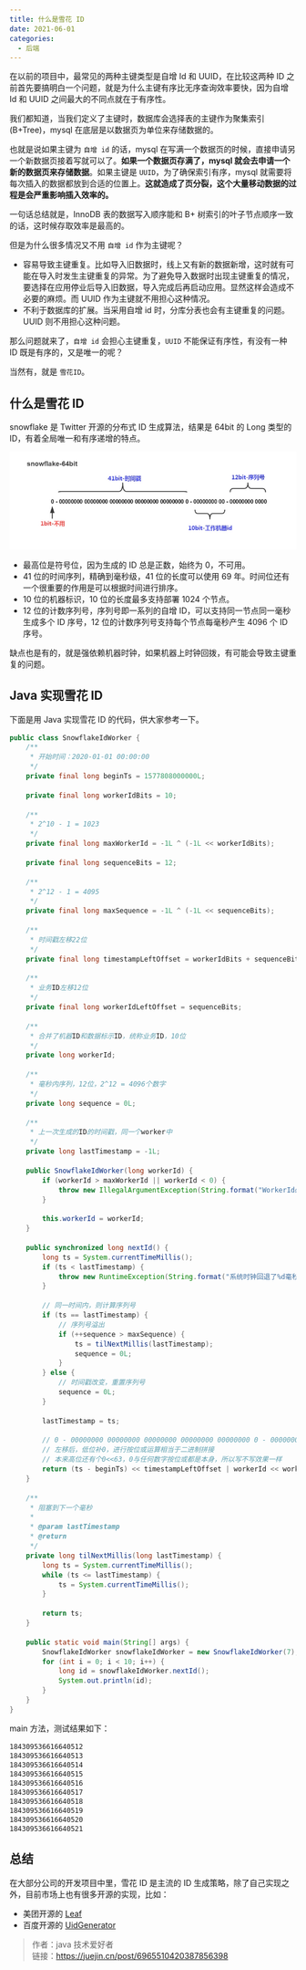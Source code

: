 ```yaml
---
title: 什么是雪花 ID
date: 2021-06-01
categories:
  - 后端
---
```


在以前的项目中，最常见的两种主键类型是自增 Id 和 UUID，在比较这两种 ID 之前首先要搞明白一个问题，就是为什么主键有序比无序查询效率要快，因为自增 Id 和 UUID 之间最大的不同点就在于有序性。

我们都知道，当我们定义了主键时，数据库会选择表的主键作为聚集索引(B+Tree)，mysql 在底层是以数据页为单位来存储数据的。

也就是说如果主键为 `自增 id` 的话，mysql 在写满一个数据页的时候，直接申请另一个新数据页接着写就可以了。**如果一个数据页存满了，mysql 就会去申请一个新的数据页来存储数据**。如果主键是 `UUID`，为了确保索引有序，mysql 就需要将每次插入的数据都放到合适的位置上。**这就造成了页分裂，这个大量移动数据的过程是会严重影响插入效率的。**

一句话总结就是，InnoDB 表的数据写入顺序能和 B+ 树索引的叶子节点顺序一致的话，这时候存取效率是最高的。

但是为什么很多情况又不用 `自增 id` 作为主键呢？

- 容易导致主键重复。比如导入旧数据时，线上又有新的数据新增，这时就有可能在导入时发生主键重复的异常。为了避免导入数据时出现主键重复的情况，要选择在应用停业后导入旧数据，导入完成后再启动应用。显然这样会造成不必要的麻烦。而 UUID 作为主键就不用担心这种情况。
- 不利于数据库的扩展。当采用自增 id 时，分库分表也会有主键重复的问题。UUID 则不用担心这种问题。

那么问题就来了，`自增 id` 会担心主键重复，`UUID` 不能保证有序性，有没有一种 ID 既是有序的，又是唯一的呢？

当然有，就是 `雪花ID`。

## 什么是雪花 ID

snowflake 是 Twitter 开源的分布式 ID 生成算法，结果是 64bit 的 Long 类型的 ID，有着全局唯一和有序递增的特点。

![elem1.png](1632578370089-09ded0d0-76ba-4ca3-92ae-360918e7287d.png)

- 最高位是符号位，因为生成的 ID 总是正数，始终为 0，不可用。
- 41 位的时间序列，精确到毫秒级，41 位的长度可以使用 69 年。时间位还有一个很重要的作用是可以根据时间进行排序。
- 10 位的机器标识，10 位的长度最多支持部署 1024 个节点。
- 12 位的计数序列号，序列号即一系列的自增 ID，可以支持同一节点同一毫秒生成多个 ID 序号，12 位的计数序列号支持每个节点每毫秒产生 4096 个 ID 序号。

缺点也是有的，就是强依赖机器时钟，如果机器上时钟回拨，有可能会导致主键重复的问题。

## Java 实现雪花 ID

下面是用 Java 实现雪花 ID 的代码，供大家参考一下。

```java
public class SnowflakeIdWorker {
    /**
     * 开始时间：2020-01-01 00:00:00
     */
    private final long beginTs = 1577808000000L;

    private final long workerIdBits = 10;

    /**
     * 2^10 - 1 = 1023
     */
    private final long maxWorkerId = -1L ^ (-1L << workerIdBits);

    private final long sequenceBits = 12;

    /**
     * 2^12 - 1 = 4095
     */
    private final long maxSequence = -1L ^ (-1L << sequenceBits);

    /**
     * 时间戳左移22位
     */
    private final long timestampLeftOffset = workerIdBits + sequenceBits;

    /**
     * 业务ID左移12位
     */
    private final long workerIdLeftOffset = sequenceBits;

    /**
     * 合并了机器ID和数据标示ID，统称业务ID，10位
     */
    private long workerId;

    /**
     * 毫秒内序列，12位，2^12 = 4096个数字
     */
    private long sequence = 0L;

    /**
     * 上一次生成的ID的时间戳，同一个worker中
     */
    private long lastTimestamp = -1L;

    public SnowflakeIdWorker(long workerId) {
        if (workerId > maxWorkerId || workerId < 0) {
            throw new IllegalArgumentException(String.format("WorkerId必须大于或等于0且小于或等于%d", maxWorkerId));
        }

        this.workerId = workerId;
    }

    public synchronized long nextId() {
        long ts = System.currentTimeMillis();
        if (ts < lastTimestamp) {
            throw new RuntimeException(String.format("系统时钟回退了%d毫秒", (lastTimestamp - ts)));
        }

        // 同一时间内，则计算序列号
        if (ts == lastTimestamp) {
            // 序列号溢出
            if (++sequence > maxSequence) {
                ts = tilNextMillis(lastTimestamp);
                sequence = 0L;
            }
        } else {
            // 时间戳改变，重置序列号
            sequence = 0L;
        }

        lastTimestamp = ts;

        // 0 - 00000000 00000000 00000000 00000000 00000000 0 - 00000000 00 - 00000000 0000
        // 左移后，低位补0，进行按位或运算相当于二进制拼接
        // 本来高位还有个0<<63，0与任何数字按位或都是本身，所以写不写效果一样
        return (ts - beginTs) << timestampLeftOffset | workerId << workerIdLeftOffset | sequence;
    }

    /**
     * 阻塞到下一个毫秒
     *
     * @param lastTimestamp
     * @return
     */
    private long tilNextMillis(long lastTimestamp) {
        long ts = System.currentTimeMillis();
        while (ts <= lastTimestamp) {
            ts = System.currentTimeMillis();
        }

        return ts;
    }

    public static void main(String[] args) {
        SnowflakeIdWorker snowflakeIdWorker = new SnowflakeIdWorker(7);
        for (int i = 0; i < 10; i++) {
            long id = snowflakeIdWorker.nextId();
            System.out.println(id);
        }
    }
}
```

main 方法，测试结果如下：

```
184309536616640512
184309536616640513
184309536616640514
184309536616640515
184309536616640516
184309536616640517
184309536616640518
184309536616640519
184309536616640520
184309536616640521
```

## 总结

在大部分公司的开发项目中里，雪花 ID 是主流的 ID 生成策略，除了自己实现之外，目前市场上也有很多开源的实现，比如：

- 美团开源的 [Leaf](https://github.com/Meituan-Dianping/Leaf)
- 百度开源的 [UidGenerator](https://github.com/baidu/uid-generator)

> 作者：java 技术爱好者 <br>
> 链接：<https://juejin.cn/post/6965510420387856398>
